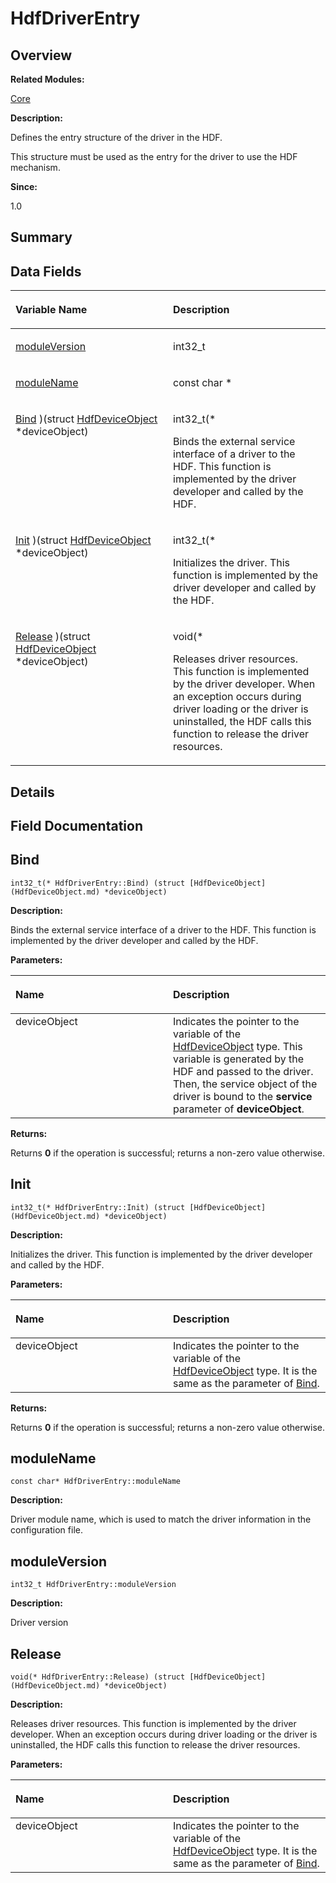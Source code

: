 # HdfDriverEntry<a name="ZH-CN_TOPIC_0000001055198130"></a>

## **Overview**<a name="section1581955005093530"></a>

**Related Modules:**

[Core](Core.md)

**Description:**

Defines the entry structure of the driver in the HDF. 

This structure must be used as the entry for the driver to use the HDF mechanism.

**Since:**

1.0

## **Summary**<a name="section650324895093530"></a>

## Data Fields<a name="pub-attribs"></a>

<a name="table1987806604093530"></a>
<table><thead align="left"><tr id="row818756400093530"><th class="cellrowborder" valign="top" width="50%" id="mcps1.1.3.1.1"><p id="p165021017093530"><a name="p165021017093530"></a><a name="p165021017093530"></a>Variable Name</p>
</th>
<th class="cellrowborder" valign="top" width="50%" id="mcps1.1.3.1.2"><p id="p19758762093530"><a name="p19758762093530"></a><a name="p19758762093530"></a>Description</p>
</th>
</tr>
</thead>
<tbody><tr id="row212260450093530"><td class="cellrowborder" valign="top" width="50%" headers="mcps1.1.3.1.1 "><p id="p478030396093530"><a name="p478030396093530"></a><a name="p478030396093530"></a><a href="HdfDriverEntry.md#a3c5f146bd9494eb0f052454157e2b4b0">moduleVersion</a></p>
</td>
<td class="cellrowborder" valign="top" width="50%" headers="mcps1.1.3.1.2 "><p id="p710240930093530"><a name="p710240930093530"></a><a name="p710240930093530"></a>int32_t&nbsp;</p>
</td>
</tr>
<tr id="row1847194104093530"><td class="cellrowborder" valign="top" width="50%" headers="mcps1.1.3.1.1 "><p id="p348719435093530"><a name="p348719435093530"></a><a name="p348719435093530"></a><a href="HdfDriverEntry.md#af889c158a46b9805a96bd2281c024191">moduleName</a></p>
</td>
<td class="cellrowborder" valign="top" width="50%" headers="mcps1.1.3.1.2 "><p id="p160544658093530"><a name="p160544658093530"></a><a name="p160544658093530"></a>const char *&nbsp;</p>
</td>
</tr>
<tr id="row354817518093530"><td class="cellrowborder" valign="top" width="50%" headers="mcps1.1.3.1.1 "><p id="p933120991093530"><a name="p933120991093530"></a><a name="p933120991093530"></a><a href="HdfDriverEntry.md#a9e26ffb43d0d3ab221aad844cd172582">Bind</a> )(struct <a href="HdfDeviceObject.md">HdfDeviceObject</a> *deviceObject)</p>
</td>
<td class="cellrowborder" valign="top" width="50%" headers="mcps1.1.3.1.2 "><p id="p1567956148093530"><a name="p1567956148093530"></a><a name="p1567956148093530"></a>int32_t(*&nbsp;</p>
<p id="p2069446148093530"><a name="p2069446148093530"></a><a name="p2069446148093530"></a>Binds the external service interface of a driver to the HDF. This function is implemented by the driver developer and called by the HDF. </p>
</td>
</tr>
<tr id="row513604183093530"><td class="cellrowborder" valign="top" width="50%" headers="mcps1.1.3.1.1 "><p id="p709932817093530"><a name="p709932817093530"></a><a name="p709932817093530"></a><a href="HdfDriverEntry.md#a1009f6ddf7188c63ed4b66597edbc446">Init</a> )(struct <a href="HdfDeviceObject.md">HdfDeviceObject</a> *deviceObject)</p>
</td>
<td class="cellrowborder" valign="top" width="50%" headers="mcps1.1.3.1.2 "><p id="p1232534717093530"><a name="p1232534717093530"></a><a name="p1232534717093530"></a>int32_t(*&nbsp;</p>
<p id="p776622132093530"><a name="p776622132093530"></a><a name="p776622132093530"></a>Initializes the driver. This function is implemented by the driver developer and called by the HDF. </p>
</td>
</tr>
<tr id="row272743313093530"><td class="cellrowborder" valign="top" width="50%" headers="mcps1.1.3.1.1 "><p id="p1721650541093530"><a name="p1721650541093530"></a><a name="p1721650541093530"></a><a href="HdfDriverEntry.md#a5ff4bb43cf9d0a89ebf17876adbbff50">Release</a> )(struct <a href="HdfDeviceObject.md">HdfDeviceObject</a> *deviceObject)</p>
</td>
<td class="cellrowborder" valign="top" width="50%" headers="mcps1.1.3.1.2 "><p id="p861725352093530"><a name="p861725352093530"></a><a name="p861725352093530"></a>void(*&nbsp;</p>
<p id="p1730175520093530"><a name="p1730175520093530"></a><a name="p1730175520093530"></a>Releases driver resources. This function is implemented by the driver developer. When an exception occurs during driver loading or the driver is uninstalled, the HDF calls this function to release the driver resources. </p>
</td>
</tr>
</tbody>
</table>

## **Details**<a name="section192447625093530"></a>

## **Field Documentation**<a name="section568932252093530"></a>

## Bind<a name="a9e26ffb43d0d3ab221aad844cd172582"></a>

```
int32_t(* HdfDriverEntry::Bind) (struct [HdfDeviceObject](HdfDeviceObject.md) *deviceObject)
```

 **Description:**

Binds the external service interface of a driver to the HDF. This function is implemented by the driver developer and called by the HDF. 

**Parameters:**

<a name="table1210275753093530"></a>
<table><thead align="left"><tr id="row1957419726093530"><th class="cellrowborder" valign="top" width="50%" id="mcps1.1.3.1.1"><p id="p1424207885093530"><a name="p1424207885093530"></a><a name="p1424207885093530"></a>Name</p>
</th>
<th class="cellrowborder" valign="top" width="50%" id="mcps1.1.3.1.2"><p id="p213686554093530"><a name="p213686554093530"></a><a name="p213686554093530"></a>Description</p>
</th>
</tr>
</thead>
<tbody><tr id="row1363443885093530"><td class="cellrowborder" valign="top" width="50%" headers="mcps1.1.3.1.1 ">deviceObject</td>
<td class="cellrowborder" valign="top" width="50%" headers="mcps1.1.3.1.2 ">Indicates the pointer to the variable of the <a href="HdfDeviceObject.md">HdfDeviceObject</a> type. This variable is generated by the HDF and passed to the driver. Then, the service object of the driver is bound to the <strong id="b1842144287093530"><a name="b1842144287093530"></a><a name="b1842144287093530"></a>service</strong> parameter of <strong id="b854691468093530"><a name="b854691468093530"></a><a name="b854691468093530"></a>deviceObject</strong>. </td>
</tr>
</tbody>
</table>

**Returns:**

Returns  **0**  if the operation is successful; returns a non-zero value otherwise.



## Init<a name="a1009f6ddf7188c63ed4b66597edbc446"></a>

```
int32_t(* HdfDriverEntry::Init) (struct [HdfDeviceObject](HdfDeviceObject.md) *deviceObject)
```

 **Description:**

Initializes the driver. This function is implemented by the driver developer and called by the HDF. 

**Parameters:**

<a name="table8352818093530"></a>
<table><thead align="left"><tr id="row455029010093530"><th class="cellrowborder" valign="top" width="50%" id="mcps1.1.3.1.1"><p id="p532453084093530"><a name="p532453084093530"></a><a name="p532453084093530"></a>Name</p>
</th>
<th class="cellrowborder" valign="top" width="50%" id="mcps1.1.3.1.2"><p id="p585839807093530"><a name="p585839807093530"></a><a name="p585839807093530"></a>Description</p>
</th>
</tr>
</thead>
<tbody><tr id="row315445105093530"><td class="cellrowborder" valign="top" width="50%" headers="mcps1.1.3.1.1 ">deviceObject</td>
<td class="cellrowborder" valign="top" width="50%" headers="mcps1.1.3.1.2 ">Indicates the pointer to the variable of the <a href="HdfDeviceObject.md">HdfDeviceObject</a> type. It is the same as the parameter of <a href="HdfDriverEntry.md#a9e26ffb43d0d3ab221aad844cd172582">Bind</a>. </td>
</tr>
</tbody>
</table>

**Returns:**

Returns  **0**  if the operation is successful; returns a non-zero value otherwise.



## moduleName<a name="af889c158a46b9805a96bd2281c024191"></a>

```
const char* HdfDriverEntry::moduleName
```

 **Description:**

Driver module name, which is used to match the driver information in the configuration file. 

## moduleVersion<a name="a3c5f146bd9494eb0f052454157e2b4b0"></a>

```
int32_t HdfDriverEntry::moduleVersion
```

 **Description:**

Driver version 

## Release<a name="a5ff4bb43cf9d0a89ebf17876adbbff50"></a>

```
void(* HdfDriverEntry::Release) (struct [HdfDeviceObject](HdfDeviceObject.md) *deviceObject)
```

 **Description:**

Releases driver resources. This function is implemented by the driver developer. When an exception occurs during driver loading or the driver is uninstalled, the HDF calls this function to release the driver resources. 

**Parameters:**

<a name="table233552048093530"></a>
<table><thead align="left"><tr id="row1484163634093530"><th class="cellrowborder" valign="top" width="50%" id="mcps1.1.3.1.1"><p id="p2075782583093530"><a name="p2075782583093530"></a><a name="p2075782583093530"></a>Name</p>
</th>
<th class="cellrowborder" valign="top" width="50%" id="mcps1.1.3.1.2"><p id="p1748914770093530"><a name="p1748914770093530"></a><a name="p1748914770093530"></a>Description</p>
</th>
</tr>
</thead>
<tbody><tr id="row1763031368093530"><td class="cellrowborder" valign="top" width="50%" headers="mcps1.1.3.1.1 ">deviceObject</td>
<td class="cellrowborder" valign="top" width="50%" headers="mcps1.1.3.1.2 ">Indicates the pointer to the variable of the <a href="HdfDeviceObject.md">HdfDeviceObject</a> type. It is the same as the parameter of <a href="HdfDriverEntry.md#a9e26ffb43d0d3ab221aad844cd172582">Bind</a>.</td>
</tr>
</tbody>
</table>

